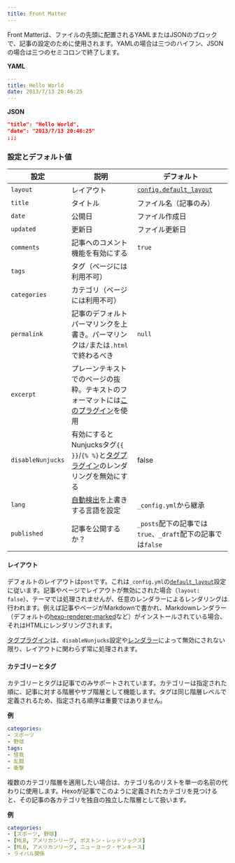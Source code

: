 ```yaml
---
title: Front Matter
---
```


Front Matterは、ファイルの先頭に配置されるYAMLまたはJSONのブロックで、記事の設定のために使用されます。YAMLの場合は三つのハイフン、JSONの場合は三つのセミコロンで終了します。

**YAML**

``` yaml
---
title: Hello World
date: 2013/7/13 20:46:25
---
```

**JSON**

``` json
"title": "Hello World",
"date": "2013/7/13 20:46:25"
;;;
```

### 設定とデフォルト値

設定 | 説明 | デフォルト
--- | --- | ---
`layout` | レイアウト | [`config.default_layout`](/docs/configuration#Writing)
`title` | タイトル | ファイル名（記事のみ）
`date` | 公開日 | ファイル作成日
`updated` | 更新日 | ファイル更新日
`comments` | 記事へのコメント機能を有効にする | `true`
`tags` | タグ（ページには利用不可） |
`categories` | カテゴリ（ページには利用不可） |
`permalink` | 記事のデフォルトパーマリンクを上書き。パーマリンクは`/`または`.html`で終わるべき | `null`
`excerpt` | プレーンテキストでのページの抜粋。テキストのフォーマットには[このプラグイン](tag-plugins#記事の抜粋)を使用 |
`disableNunjucks` | 有効にするとNunjucksタグ`{{ }}`/`{% %}`と[タグプラグイン](tag-plugins)のレンダリングを無効にする | false
`lang` | [自動検出](internationalization#パス)を上書きする言語を設定 | `_config.yml`から継承
`published` | 記事を公開するか？ | `_posts`配下の記事では`true`、`_draft`配下の記事では`false`

#### レイアウト

デフォルトのレイアウトは`post`です。これは`_config.yml`の[`default_layout`](configuration#執筆)設定に従います。記事やページでレイアウトが無効にされた場合（`layout: false`）、テーマでは処理されませんが、任意のレンダラーによるレンダリングは行われます。例えば記事やページがMarkdownで書かれ、Markdownレンダラー（デフォルトの[hexo-renderer-marked](https://github.com/hexojs/hexo-renderer-marked)など）がインストールされている場合、それはHTMLにレンダリングされます。

[タグプラグイン](tag-plugins)は、`disableNunjucks`設定や[レンダラー](../api/renderer#Nunjucksタグを無効にする)によって無効にされない限り、レイアウトに関わらず常に処理されます。

#### カテゴリーとタグ

カテゴリーとタグは記事でのみサポートされています。カテゴリーは指定された順に、記事に対する階層やサブ階層として機能します。タグは同じ階層レベルで定義されるため、指定される順序は重要ではありません。

**例**

``` yaml
categories:
- スポーツ
- 野球
tags:
- 怪我
- 乱闘
- 衝撃
```

複数のカテゴリ階層を適用したい場合は、カテゴリ名のリストを単一の名前の代わりに使用します。Hexoが記事でこのように定義されたカテゴリを見つけると、その記事の各カテゴリを独自の独立した階層として扱います。

**例**

``` yaml
categories:
- [スポーツ, 野球]
- [MLB, アメリカンリーグ, ボストン・レッドソックス]
- [MLB, アメリカンリーグ, ニューヨーク・ヤンキース]
- ライバル関係
```
